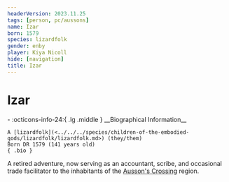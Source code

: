 ```yaml
---
headerVersion: 2023.11.25
tags: [person, pc/aussons]
name: Izar
born: 1579
species: lizardfolk
gender: enby
player: Kiya Nicoll
hide: [navigation]
title: Izar
---
```

# Izar
<div class="grid cards ext-narrow-margin ext-one-column" markdown>
- :octicons-info-24:{ .lg .middle } __Biographical Information__

    A [lizardfolk](<../../../species/children-of-the-embodied-gods/lizardfolk/lizardfolk.md>) (they/them)  
    Born DR 1579 (141 years old)  
    { .bio }

</div>


A retired adventure, now serving as an accountant, scribe, and occasional trade facilitator to the inhabitants of the [Ausson's Crossing](<../../../gazetteer/greater-sembara/refounded-alliance-of-aurbez/ausson-s-crossing.md>) region.